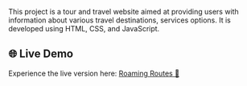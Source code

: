 This project is a tour and travel website aimed at providing users with information about various travel destinations, services options. It is developed using HTML, CSS, and JavaScript.

## 🌐 Live Demo
Experience the live version here: [Roaming Routes 🚀](https://solankijanvi.github.io/Roaming-Routes/)

